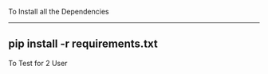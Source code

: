 To Install all the Dependencies
_________________________________________________________________________________________________
pip install -r requirements.txt
-------------------------------------------------------------------------------------------------
To Test for 2 User
